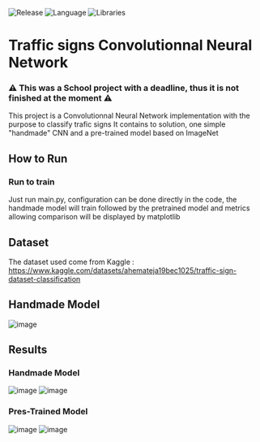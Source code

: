 ![Release](https://img.shields.io/badge/Release-v1.0-blueviolet)
![Language](https://img.shields.io/badge/Language-Python-0052cf)
![Libraries](https://img.shields.io/badge/Libraries-Tensorflow_Matplotlib-20d645)

# Traffic signs Convolutionnal Neural Network
### :warning: This was a School project with a deadline, thus it is not finished at the moment :warning:

This project is a Convolutionnal Neural Network implementation with the purpose to classify trafic signs
It contains to solution, one simple "handmade" CNN and a pre-trained model based on ImageNet

## How to Run
### Run to train
Just run main.py, configuration can be done directly in the code, the handmade model will train followed by the pretrained model and metrics allowing comparison will be displayed by matplotlib

## Dataset
The dataset used come from Kaggle : https://www.kaggle.com/datasets/ahemateja19bec1025/traffic-sign-dataset-classification

## Handmade Model
![image](https://github.com/victor-mira/traffic-signs-cnn/assets/58742508/9d874754-981b-4ff9-9e0c-d4f46858273a)

## Results
### Handmade Model
![image](https://github.com/victor-mira/traffic-signs-cnn/assets/58742508/a812a9a3-f573-48cd-874c-cbccf87b1fd3)
![image](https://github.com/victor-mira/traffic-signs-cnn/assets/58742508/3705f64d-b0a2-4c82-a3fe-34a1792d2344)

### Pres-Trained Model
![image](https://github.com/victor-mira/traffic-signs-cnn/assets/58742508/59a88434-fe74-4f65-9cf4-634e15b59b3c)
![image](https://github.com/victor-mira/traffic-signs-cnn/assets/58742508/67c9f365-2447-41f4-9c6f-f4bd4713bd25)

